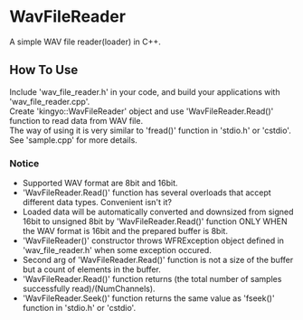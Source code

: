 # WavFileReader
A simple WAV file reader(loader) in C++.

  
## How To Use
Include  'wav_file_reader.h' in your code, and build your applications with  'wav_file_reader.cpp'.  
Create  'kingyo::WavFileReader' object and use  'WavFileReader.Read()' function to read data from WAV file.  
The way of using it is very similar to  'fread()' function in  'stdio.h' or  'cstdio'.  
See 'sample.cpp' for more details.

### Notice
* Supported WAV format are 8bit and 16bit.
* 'WavFileReader.Read()' function has several overloads that accept different data types. Convenient isn't it?
* Loaded data will be automatically converted and downsized from signed 16bit to unsigned 8bit by 'WavFileReader.Read()' function ONLY WHEN the WAV format is 16bit and the prepared buffer is 8bit.
* 'WavFileReader()' constructor throws WFRException object defined in 'wav_file_reader.h' when some exception occured.
* Second arg of 'WavFileReader.Read()' function is not a size of the buffer but a count of elements in the buffer.
* 'WavFileReader.Read()' function returns (the total number of samples successfully read)/(NumChannels).
* 'WavFileReader.Seek()' function returns the same value as 'fseek()' function in 'stdio.h' or 'cstdio'.
